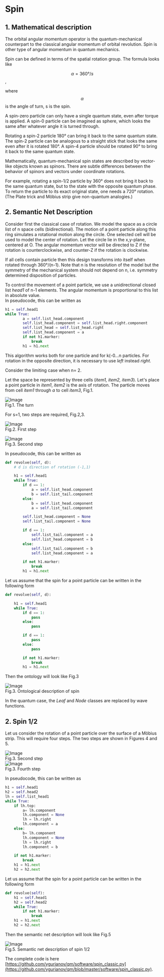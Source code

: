# Spin
<!---
% https://en.wikipedia.org/wiki/Spin_(physics)
% https://en.wikipedia.org/wiki/Spin-1/2
-->
## 1. Mathematical description
The orbital angular momentum operator is the quantum-mechanical counterpart to the classical angular momentum of orbital revolution.
Spin is other type of angular momentum in quantum mechanics.  

Spin can be defined in terms of the spatial rotation group. The formula looks like  

$$\alpha = 360°/s$$,  

where $$\alpha$$ is the angle of turn, s is the spin.

A spin-zero particle can only have a single quantum state, even after torque is applied. A spin-0 particle can be imagined as sphere, which looks the same after whatever angle it is turned through.

Rotating a spin-2 particle 180° can bring it back to the same quantum state. The spin-2 particle can be analogous to a straight stick that looks the same even after it is rotated 180°.
A spin-4 particle should be rotated 90° to bring it back to the same quantum state.

Mathematically, quantum-mechanical spin states are described by vector-like objects known as spinors. There are subtle differences between the behavior of spinors and vectors under coordinate rotations.

For example, rotating a spin-1/2 particle by 360° does not bring it back to the same quantum state, but to the state with the opposite quantum phase. To return the particle to its exact original state, one needs a 720° rotation. (The Plate trick and Möbius strip give non-quantum analogies.)  

## 2. Semantic Net Description  

Consider first the classical case of rotation. We model the space as a circle list  of n space  cells (bidirectional). The motion of a point particle along this ring simulates a rotational motion along the circle. One selected cell will be used to model the center of rotation. Let the circle lie in the x,y-plane, centered at O. The angular momentum vector will be directed to Z if the rotation is counterclockwise, and counter-Z if the rotation is clockwise.  

If all cells contain particle then this design transforms into itself when rotated through 360°/(n-1). Note that n is the resolution of the model but the symmetry of the mechanical system should not depend on n, i.e. symmetry determined disposition of particles.   

To control the movement of a point particle, we use a unidirectional closed list *head1* of n-1 elements. The angular momentum is proportional to this list in absolute value.  
In pseudocode, this can be written as  
``` python
h1 = self.head1
while True:
        a = self.list_head.component
        self.list_head.component = self.list_head.right.component
        self.list_head = self.list_head.right
        self.list_head.component = a
        if not h1.marker:
            break
        h1 = h1.next

```
This algorithm works both for one particle and for k(-0...n particles. For rotation in the opposite direction, it is necessary to use *left* instead *right*.

Consider the limiting case when n= 2.

Let the space be represented by three cells (*item1, item2, item3*). Let's place a point particle in *item1*, *item2* is the axis of rotation. The particle moves from cell *item1* through *a* to cell *item3*, Fig.1.  

![Image](spin_turn.png)  
Fig.1. The turn  

For s=1, two steps are required, Fig.2,3.   

![Image](spin_cd1.png)  
Fig.2. First step  

![Image](spin_cd2.png)  
Fig.3. Second step  

In pseudocode, this can be written as  
``` python
def revolve(self, d):
    # d is direction of rotation (-1,1)

    h1 = self.head1
    while True:
        if d == 1:
            a = self.list_head.component
            b = self.list_tail.component
        else:
            b = self.list_head.component
            a = self.list_tail.component

        self.list_head.component = None
        self.list_tail.component = None

        if d == 1:
            self.list_tail.component = a
            self.list_head.component = b
        else:
            self.list_tail.component = b
            self.list_head.component = a

        if not h1.marker:
            break
        h1 = h1.next

```  
Let us assume that the spin for a point particle can be written in the following form  
``` python
def revolve(self, d):

    h1 = self.head1
    while True:
        if d == 1:
            pass
        else:
            pass

        if d == 1:
            pass
        else:
            pass

        if not h1.marker:
            break
        h1 = h1.next
```  
Then the ontology will look like Fig.3  

![Image](spin_classes.png)  
Fig.3. Ontological description of spin  

In the quantum case, the *Leaf* and *Node* classes are replaced by wave functions.  

## 2. Spin 1/2
Let us consider the rotation of a point particle over the surface of a Möbius strip. This will require four steps. The two steps are shown in Figures 4 and 5.

![Image](spin_half1.png)  
Fig.3. Second step  
![Image](spin_half2.png)  
Fig.3. Fourth step  

In pseudocode, this can be written as  
``` python
h1 = self.head1
h2 = self.head2
lh = self.list_head1
while True:
    if lh.top:
        a= lh.component
        lh.component = None
        lh = lh.right
        lh.component = a
    else:
        b= lh.component
        lh.component = None
        lh = lh.right
        lh.component = b

    if not h1.marker:
        break
    h1 = h1.next
    h2 = h2.next

```  
Let us assume that the spin for a point particle can be written in the following form  
``` python  
def revolve(self):
    h1 = self.head1
    h2 = self.head2
    while True:
        if not h1.marker:
            break
    h1 = h1.next
    h2 = h2.next
```  
Then the semantic net description will look like Fig.5  

![Image](spin_half3.png)  
Fig.5. Semantic net description of spin 1/2  

The complete code is here [https://github.com/vgurianov/qm/software/spin_classic.py](https://github.com/vgurianov/qm/blob/master/software/spin_classic.py). 
